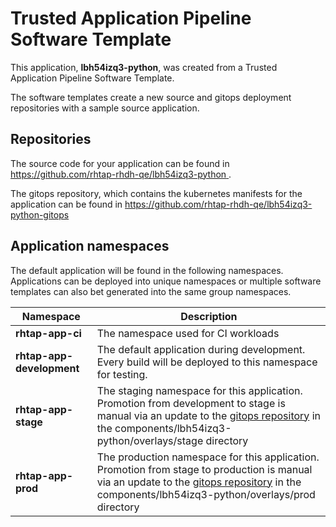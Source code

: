 # Trusted Application Pipeline Software Template

This application, **lbh54izq3-python**, was created from a Trusted Application Pipeline Software Template.

The software templates create a new source and gitops deployment repositories with a sample source application. 

## Repositories

The source code for your application can be found in [https://github.com/rhtap-rhdh-qe/lbh54izq3-python ](https://github.com/rhtap-rhdh-qe/lbh54izq3-python ).
 
The gitops repository, which contains the kubernetes manifests for the application can be found in 
[https://github.com/rhtap-rhdh-qe/lbh54izq3-python-gitops ](https://github.com/rhtap-rhdh-qe/lbh54izq3-python-gitops ) 

## Application namespaces 

The default application will be found in the following namespaces. Applications can be deployed into unique namespaces or multiple software templates can also bet generated into the same group namespaces.  

|  Namespace   |  Description   |  
| -------- | -------- |
| **rhtap-app-ci** | The namespace used for CI workloads |
| **rhtap-app-development** | The default application during development. Every build will be deployed to this namespace for testing. |
| **rhtap-app-stage** | The staging namespace for this application. Promotion from development to stage is manual via an update to the [gitops repository](https://github.com/rhtap-rhdh-qe/lbh54izq3-python-gitops ) in the components/lbh54izq3-python/overlays/stage directory |
| **rhtap-app-prod** | The production namespace for this application. Promotion from stage to production is manual via an update to the [gitops repository](https://github.com/rhtap-rhdh-qe/lbh54izq3-python-gitops ) in the components/lbh54izq3-python/overlays/prod directory |